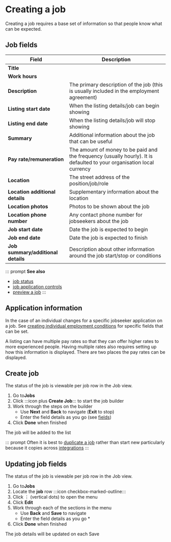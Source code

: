 # Creating a job

Creating a job requires a base set of information so that people know what can be expected.

## Job fields

| **Field**                          | **Description**                                                                                                        |
|------------------------------------|------------------------------------------------------------------------------------------------------------------------|
| **Title**                          |                                                                                                                        |
| **Work hours**                     |                                                                                                                        |
| **Description**                    | The primary description of the job (this is usually included in the employment agreement)                              |
| **Listing start date**             | When the listing details/job can begin showing                                                                         |
| **Listing end date**               | When the listing details/job will stop showing                                                                         |
| **Summary**                        | Additional information about the job that can be useful                                                                |
| **Pay rate/remuneration**          | The amount of money to be paid and the frequency (usually hourly). It is defaulted to your organisation local currency |
| **Location**                       | The street address of the position/job/role                                                                            |
| **Location additional details**    | Supplementary information about the location                                                                           |
| **Location photos**                | Photos to be shown about the job                                                                                       |
| **Location phone number**          | Any contact phone number for jobseekers about the job                                                                  |
| **Job start date**                 | Date the job is expected to begin                                                                                      |
| **Job end date**                   | Date the job is expected to finish                                                                                     |
| **Job summary/additional details** | Description about other information around the job start/stop or conditions                                            |

::: prompt
**See also**

* [job status](job-status)
* [job application controls](job-application-controls)
* [preview a job](previewing-a-job)
:::

<explanation>

## Application information

In the case of an individual changes for a specific jobseeker application on a job.
See [creating individual employment conditions](creating-individual-employment-conditions) for specific fields that can
be set.

A listing can have multiple pay rates so that they can offer higher rates to more experienced people. Having multiple
rates also requires setting up how this information is displayed. There are two places the pay rates can be displayed.

</explanation>

<instructions>

## Create job

The status of the job is viewable per job row in the Job view.

1. Go to**Jobs**
2. Click :::icon plus **Create Job**:::  to start the job builder
3. Work through the steps on the builder
   * Use **Next** and **Back** to navigate (**Exit** to stop)
   * Enter the field details as you go (see [fields](#job-fields))
4. Click **Done** when finished

The job will be added to the list

::: prompt
Often it is best to [duplicate a job](duplicate-a-job.md) rather than start new particularly because it copies across [integrations](../integrations/integrations.md)
:::

</instructions>

<instructions>

## Updating job fields

The status of the job is viewable per job row in the Job view.

1. Go to**Jobs**
2. Locate the **job** row :::icon checkbox-marked-outline:::
3. Click &vellip; (vertical dots) to open the menu
4. Click **Edit**
5. Work through each of the sections in the menu
   * Use **Back** and **Save** to navigate
   * Enter the field details as you go
     * 
6. Click **Done** when finished

The job details will be updated on each Save

</instructions>
